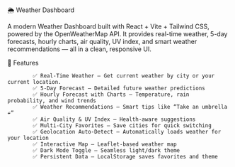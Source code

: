 🌦️ Weather Dashboard

A modern Weather Dashboard built with React + Vite + Tailwind CSS, powered by the OpenWeatherMap API.
It provides real-time weather, 5-day forecasts, hourly charts, air quality, UV index, and smart weather recommendations — all in a clean, responsive UI.


🚀 Features

            ✅ Real-Time Weather – Get current weather by city or your current location.
            ✅ 5-Day Forecast – Detailed future weather predictions
            ✅ Hourly Forecast with Charts – Temperature, rain probability, and wind trends
            ✅ Weather Recommendations – Smart tips like “Take an umbrella ☔”
            ✅ Air Quality & UV Index – Health-aware suggestions
            ✅ Multi-City Favorites – Save cities for quick switching
            ✅ Geolocation Auto-Detect – Automatically loads weather for your location
            ✅ Interactive Map – Leaflet-based weather map
            ✅ Dark Mode Toggle – Seamless light/dark theme
            ✅ Persistent Data – LocalStorage saves favorites and theme

